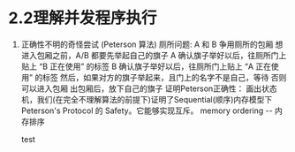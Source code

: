 # 2.2理解并发程序执行
1. 正确性不明的奇怪尝试 (Peterson 算法) 
    厕所问题: 
        A 和 B 争用厕所的包厢 
        想进入包厢之前，A/B 都要先举起自己的旗子 
        A 确认旗子举好以后，往厕所门上贴上 “B 正在使用” 的标签 
        B 确认旗子举好以后，往厕所门上贴上 “A 正在使用” 的标签 
        然后，如果对方的旗子举起来，且门上的名字不是自己，等待 
        否则可以进入包厢 
        出包厢后，放下自己的旗子 
    证明Peterson正确性： 
        画出状态机，我们(在完全不理解算法的前提下)证明了Sequential(顺序)内存模型下 Peterson's Protocol 的 Safety。它能够实现互斥。 
    memory ordering -- 内存排序 

    test
